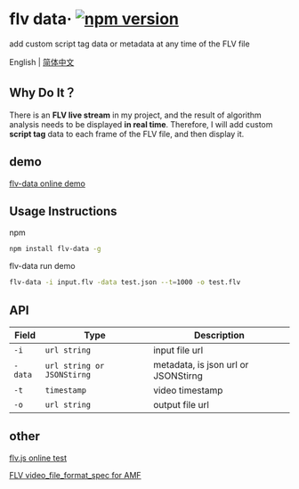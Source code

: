 # flv data&middot; [![npm version](https://img.shields.io/npm/v/flv-data)](https://www.npmjs.com/package/flv-data)

add custom script tag data or metadata at any time of the FLV file

English | [简体中文](./README.zh-CN.md)

## Why Do It？
There is an **FLV live stream** in my project, and the result of algorithm analysis needs to be displayed **in real time**. Therefore, I will add custom **script tag** data to each frame of the FLV file, and then display it.

##  demo
[flv-data online demo](https://zhuguibiao.github.io/flv-data)

## Usage Instructions
npm

```bash
npm install flv-data -g
```

flv-data run demo
``` bash
flv-data -i input.flv -data test.json --t=1000 -o test.flv
```  

## API

| Field   | Type                       | Description                      |
| ------- | -------------------------- | -------------------------------- |
| `-i`    | `url string`               | input file url|
| `-data` | `url string or JSONStirng` | metadata, is json url  or JSONStirng |
| `-t`    | `timestamp`                | video timestamp |
| `-o`    | `url string`               | output file url


## other
[flv.js online test](http://bilibili.github.io/flv.js/demo/)

[FLV video_file_format_spec for AMF](https://rtmp.veriskope.com/pdf/video_file_format_spec_v10.pdf)
